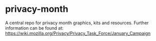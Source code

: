 # privacy-month
A central repo for privacy month graphics, kits and resources. Further information can be found at: https://wiki.mozilla.org/Privacy/Privacy_Task_Force/January_Campaign
